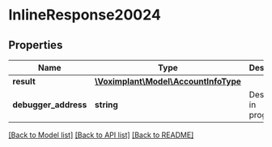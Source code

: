 # InlineResponse20024

## Properties
Name | Type | Description | Notes
------------ | ------------- | ------------- | -------------
**result** | [**\Voximplant\Model\AccountInfoType**](AccountInfoType.md) |  | [optional] 
**debugger_address** | **string** | Description in progress... | [optional] 

[[Back to Model list]](../README.md#documentation-for-models) [[Back to API list]](../README.md#documentation-for-api-endpoints) [[Back to README]](../README.md)


